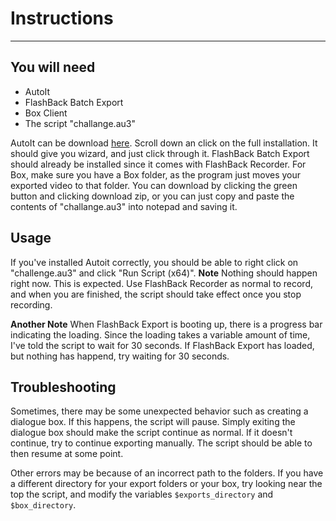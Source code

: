 # Instructions

---

## You will need

 - AutoIt 
 - FlashBack Batch Export
 - Box Client
 - The script "challange.au3"
 
 
 AutoIt can be download [here](https://www.autoitscript.com/site/autoit/downloads/).  Scroll down an click on the full installation.  It should give you wizard, and just click through it.  FlashBack Batch Export should already be installed since it comes with FlashBack Recorder.  For Box, make sure you have a Box folder, as the program just moves your exported video to that folder.  You can download by clicking the green button and clicking download zip, or you can just copy and paste the contents of "challange.au3" into notepad and saving it. 
 
 
 ## Usage
 
 
If you've installed Autoit correctly, you should be able to right click on "challenge.au3" and click "Run Script (x64)".  **Note** Nothing should happen right now.  This is expected.  Use FlashBack Recorder as normal to record, and when you are finished, the script should take effect once you stop recording.  

**Another Note**
When FlashBack Export is booting up, there is a progress bar indicating the loading.  Since the loading takes a variable amount of time, I've told the script to wait for 30 seconds.  If FlashBack Export has loaded, but nothing has happend, try waiting for 30 seconds.  

## Troubleshooting



Sometimes, there may be some unexpected behavior such as creating a dialogue box.    If this happens, the script will pause.  Simply exiting the dialogue box should make the script continue as normal.  If it doesn't continue, try to continue exporting manually.  The script should be able to then resume at some point.  


Other errors may be because of an incorrect path to the folders.  If you have a different directory for your export folders or your box, try looking near the top the script, and modify the variables `$exports_directory` and `$box_directory`.

